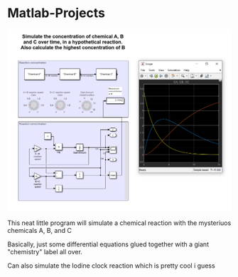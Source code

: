 # Matlab-Projects

![preview](preview.png)

This neat little program will simulate a chemical reaction with the mysteriuos chemicals A, B, and C

Basically, just some differential equations glued together with a giant "chemistry" label all over.

Can also simulate the Iodine clock reaction which is pretty cool i guess
